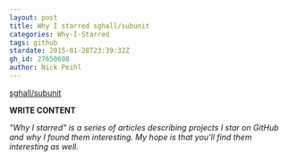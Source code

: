 ```yaml
---
layout: post
title: Why I starred sghall/subunit
categories: Why-I-Starred
tags: github
stardate: 2015-01-28T23:39:32Z
gh_id: 27650698
author: Nick Peihl
---
```


[sghall/subunit](https://github.com/sghall/subunit)

**WRITE CONTENT**

*"Why I starred" is a series of articles describing projects I star on GitHub and why I found them interesting. My hope is that you'll find them interesting as well.*

